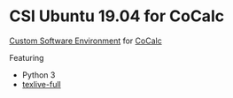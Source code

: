 # CSI Ubuntu 19.04 for CoCalc

[Custom Software Environment](https://doc.cocalc.com/software.html#custom-environments) for [CoCalc](https://cocalc.com)

Featuring

- Python 3
- [texlive-full](https://packages.ubuntu.com/disco/tex/texlive-full)
